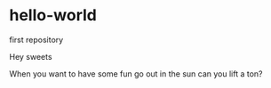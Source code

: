 # hello-world
first repository


Hey sweets

When you want to have some fun
go out in the sun
can you lift a ton?
